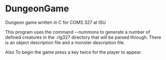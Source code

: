 # DungeonGame
Dungeon game written in C for COMS 327 at ISU

This program uses the command --nummons to generate a number of defined creatures in the .rlg327 directory that will be parsed through. There is an object description file and a monster description file.

Also To begin the game press a key twice for the player to appear. 
